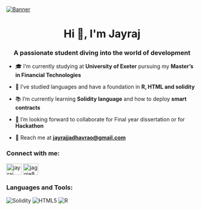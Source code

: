 [![Banner](https://nftcalendar.io/storage/uploads/events/2021/10/o2LKUTFrf72YF3e6oHOWXQvEeSh0RijuoVGCKtHg.gif)](https://nftcalendar.io/storage/uploads/events/2021/10/o2LKUTFrf72YF3e6oHOWXQvEeSh0RijuoVGCKtHg.gif)




<h1 align="center">Hi 👋, I'm Jayraj</h1>
<h3 align="center">A passionate student diving into the world of development</h3>

- 🎓 I’m currently studying at **University of Exeter** pursuing my **Master’s in Financial Technologies**

- 🌱 I’ve studied languages and have a foundation in **R, HTML and solidity**

- 📚 I’m currently learning **Solidity language** and how to deploy **smart contracts**

- 🤝 I’m looking forward to collaborate for Final year dissertation or for **Hackathon**

- 📧  Reach me at **jayrajjadhavrao@gmail.com**

<h3 align="left">Connect with me:</h3>
<p align="left">
<a href="https://linkedin.com/in/jayraj jadhavrao" target="blank"><img align="center" src="https://raw.githubusercontent.com/rahuldkjain/github-profile-readme-generator/master/src/images/icons/Social/linked-in-alt.svg" alt="jayraj jadhavrao" height="30" width="40" /></a>
<a href="https://discord.gg/jaggie8900" target="blank"><img align="center" src="https://raw.githubusercontent.com/rahuldkjain/github-profile-readme-generator/master/src/images/icons/Social/discord.svg" alt="jaggie8900" height="30" width="40" /></a>
</p>


<h3 align="left">Languages and Tools:</h3>

![Solidity](https://img.shields.io/badge/Solidity-%23363636.svg?style=flat&logo=solidity&logoColor=white) ![HTML5](https://img.shields.io/badge/html5-%23E34F26.svg?style=flat&logo=html5&logoColor=white) ![R](https://img.shields.io/badge/r-%23276DC3.svg?style=flat&logo=r&logoColor=white)


<!-- Proudly created with GPRM ( https://gprm.itsvg.in ) -->
